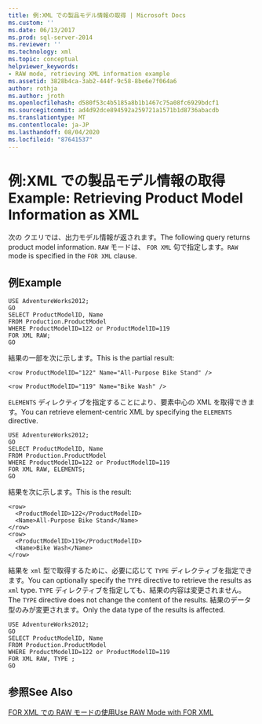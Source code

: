 ```yaml
---
title: 例:XML での製品モデル情報の取得 | Microsoft Docs
ms.custom: ''
ms.date: 06/13/2017
ms.prod: sql-server-2014
ms.reviewer: ''
ms.technology: xml
ms.topic: conceptual
helpviewer_keywords:
- RAW mode, retrieving XML information example
ms.assetid: 3828b4ca-3ab2-444f-9c58-8be6e7f064a6
author: rothja
ms.author: jroth
ms.openlocfilehash: d580f53c4b5185a8b1b1467c75a08fc6929bdcf1
ms.sourcegitcommit: ad4d92dce894592a259721a1571b1d8736abacdb
ms.translationtype: MT
ms.contentlocale: ja-JP
ms.lasthandoff: 08/04/2020
ms.locfileid: "87641537"
---
```

# <a name="example-retrieving-product-model-information-as-xml"></a><span data-ttu-id="96a7c-102">例:XML での製品モデル情報の取得</span><span class="sxs-lookup"><span data-stu-id="96a7c-102">Example: Retrieving Product Model Information as XML</span></span>
  <span data-ttu-id="96a7c-103">次の クエリでは、出力モデル情報が返されます。</span><span class="sxs-lookup"><span data-stu-id="96a7c-103">The following query returns product model information.</span></span> <span data-ttu-id="96a7c-104">`RAW` モードは、 `FOR XML` 句で指定します。</span><span class="sxs-lookup"><span data-stu-id="96a7c-104">`RAW` mode is specified in the `FOR XML` clause.</span></span>  
  
## <a name="example"></a><span data-ttu-id="96a7c-105">例</span><span class="sxs-lookup"><span data-stu-id="96a7c-105">Example</span></span>  
  
```  
USE AdventureWorks2012;  
GO  
SELECT ProductModelID, Name  
FROM Production.ProductModel  
WHERE ProductModelID=122 or ProductModelID=119  
FOR XML RAW;  
GO  
```  
  
 <span data-ttu-id="96a7c-106">結果の一部を次に示します。</span><span class="sxs-lookup"><span data-stu-id="96a7c-106">This is the partial result:</span></span>  
  
 `<row ProductModelID="122" Name="All-Purpose Bike Stand" />`  
  
 `<row ProductModelID="119" Name="Bike Wash" />`  
  
 <span data-ttu-id="96a7c-107">`ELEMENTS` ディレクティブを指定することにより、要素中心の XML を取得できます。</span><span class="sxs-lookup"><span data-stu-id="96a7c-107">You can retrieve element-centric XML by specifying the `ELEMENTS` directive.</span></span>  
  
```  
USE AdventureWorks2012;  
GO  
SELECT ProductModelID, Name  
FROM Production.ProductModel  
WHERE ProductModelID=122 or ProductModelID=119  
FOR XML RAW, ELEMENTS;  
GO  
```  
  
 <span data-ttu-id="96a7c-108">結果を次に示します。</span><span class="sxs-lookup"><span data-stu-id="96a7c-108">This is the result:</span></span>  
  
```  
<row>  
  <ProductModelID>122</ProductModelID>  
  <Name>All-Purpose Bike Stand</Name>  
</row>  
<row>  
  <ProductModelID>119</ProductModelID>  
  <Name>Bike Wash</Name>  
</row>  
```  
  
 <span data-ttu-id="96a7c-109">結果を `xml` 型で取得するために、必要に応じて `TYPE` ディレクティブを指定できます。</span><span class="sxs-lookup"><span data-stu-id="96a7c-109">You can optionally specify the `TYPE` directive to retrieve the results as `xml` type.</span></span> <span data-ttu-id="96a7c-110">`TYPE` ディレクティブを指定しても、結果の内容は変更されません。</span><span class="sxs-lookup"><span data-stu-id="96a7c-110">The `TYPE` directive does not change the content of the results.</span></span> <span data-ttu-id="96a7c-111">結果のデータ型のみが変更されます。</span><span class="sxs-lookup"><span data-stu-id="96a7c-111">Only the data type of the results is affected.</span></span>  
  
```  
USE AdventureWorks2012;  
GO  
SELECT ProductModelID, Name  
FROM Production.ProductModel  
WHERE ProductModelID=122 or ProductModelID=119  
FOR XML RAW, TYPE ;  
GO  
```  
  
## <a name="see-also"></a><span data-ttu-id="96a7c-112">参照</span><span class="sxs-lookup"><span data-stu-id="96a7c-112">See Also</span></span>  
 [<span data-ttu-id="96a7c-113">FOR XML での RAW モードの使用</span><span class="sxs-lookup"><span data-stu-id="96a7c-113">Use RAW Mode with FOR XML</span></span>](use-raw-mode-with-for-xml.md)  
  
  
